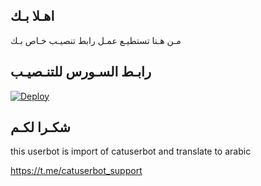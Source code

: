 ## اهـلا بـك
مـن هـنا تستطيـع عمـل رابط تنصيـب خـاص بـك

## رابـط السـورس للتنـصيـب

[![Deploy](https://www.herokucdn.com/deploy/button.svg)](https://heroku.com/deploy?template=https://github.com/Swrtujh/jmthon)

## شكـرا لكـم 


this userbot is import of catuserbot and translate to arabic

https://t.me/catuserbot_support
